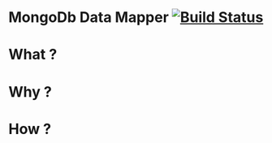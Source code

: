 # MongoDb Data Mapper [![Build Status](https://travis-ci.org/francisbrito/node-mongodb-datamapper.svg?branch=master)](https://travis-ci.org/francisbrito/node-mongodb-datamapper)

# What ?
# Why ?
# How ?
